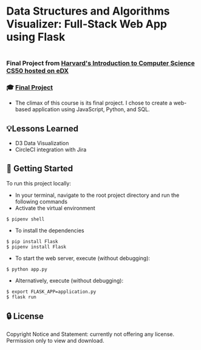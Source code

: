 # Data Structures and Algorithms Visualizer: Full-Stack Web App using Flask
[![<JacobGrisham>](https://circleci.com/gh/JacobGrisham/Data-Structures-and-Algorithms-Visualizer.svg?style=svg)](https://app.circleci.com/pipelines/github/JacobGrisham/Data-Structures-and-Algorithms-Visualizer)
### Final Project from [Harvard's Introduction to Computer Science CS50 hosted on eDX](https://www.edx.org/course/cs50s-introduction-to-computer-science)
### 🎓 [Final Project](https://cs50.harvard.edu/x/2020/project/)
- The climax of this course is its final project. I chose to create a web-based application using JavaScript, Python, and SQL.

## 💡Lessons Learned
- D3 Data Visualization
- CircleCI integration with Jira

## 🚀 Getting Started
To run this project locally:
- In your terminal, navigate to the root project directory and run the following commands
- Activate the virtual environment
```
$ pipenv shell
```
- To install the dependencies
```
$ pip install Flask
$ pipenv install Flask
```
- To start the web server, execute (without debugging):
```
$ python app.py 
```
- Alternatively, execute (without debugging):
```
$ export FLASK_APP=application.py
$ flask run
```

## 🔒 License
Copyright Notice and Statement: currently not offering any license. Permission only to view and download.